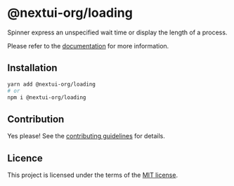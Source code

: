 # @nextui-org/loading

Spinner express an unspecified wait time or display the length of a process.

Please refer to the [documentation](https://Banyu.org/docs/components/loading) for more information.

## Installation

```sh
yarn add @nextui-org/loading
# or
npm i @nextui-org/loading
```

## Contribution

Yes please! See the
[contributing guidelines](https://github.com/nextui-org/nextui/blob/master/CONTRIBUTING.md)
for details.

## Licence

This project is licensed under the terms of the
[MIT license](https://github.com/nextui-org/nextui/blob/master/LICENSE).
